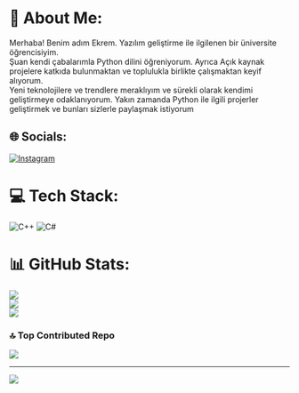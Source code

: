 # 💫 About Me:
Merhaba! Benim adım Ekrem. Yazılım geliştirme ile ilgilenen bir üniversite öğrencisiyim. <br>Şuan kendi çabalarımla Python dilini öğreniyorum. Ayrıca Açık kaynak projelere katkıda bulunmaktan ve toplulukla birlikte çalışmaktan keyif alıyorum. <br>Yeni teknolojilere ve trendlere meraklıyım ve sürekli olarak kendimi geliştirmeye odaklanıyorum. Yakın zamanda Python ile ilgili projerler geliştirmek ve bunları sizlerle paylaşmak istiyorum <br>


## 🌐 Socials:
[![Instagram](https://img.shields.io/badge/Instagram-%23E4405F.svg?logo=Instagram&logoColor=white)](https://instagram.com/ekremboysann) 

# 💻 Tech Stack:
![C++](https://img.shields.io/badge/c++-%2300599C.svg?style=for-the-badge&logo=c%2B%2B&logoColor=white) ![C#](https://img.shields.io/badge/c%23-%23239120.svg?style=for-the-badge&logo=c-sharp&logoColor=white)
# 📊 GitHub Stats:
![](https://github-readme-stats.vercel.app/api?username=EkremBoysann&theme=radical&hide_border=false&include_all_commits=false&count_private=false)<br/>
![](https://github-readme-streak-stats.herokuapp.com/?user=EkremBoysann&theme=radical&hide_border=false)<br/>
![](https://github-readme-stats.vercel.app/api/top-langs/?username=EkremBoysann&theme=radical&hide_border=false&include_all_commits=false&count_private=false&layout=compact)

### 🔝 Top Contributed Repo
![](https://github-contributor-stats.vercel.app/api?username=EkremBoysann&limit=5&theme=onedark&combine_all_yearly_contributions=true)

---
[![](https://visitcount.itsvg.in/api?id=EkremBoysann&icon=2&color=7)](https://visitcount.itsvg.in)

<!-- Proudly created with GPRM ( https://gprm.itsvg.in ) -->

